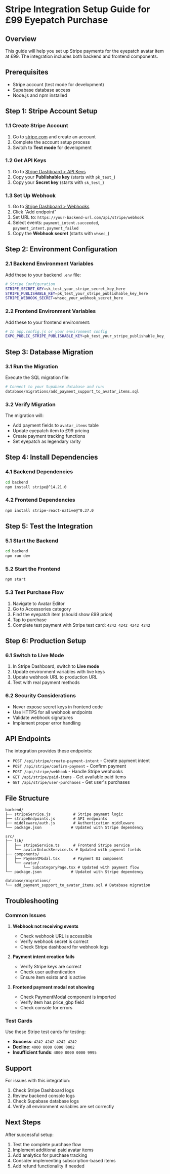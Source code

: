 # Stripe Integration Setup Guide for £99 Eyepatch Purchase

## Overview
This guide will help you set up Stripe payments for the eyepatch avatar item at £99. The integration includes both backend and frontend components.

## Prerequisites
- Stripe account (test mode for development)
- Supabase database access
- Node.js and npm installed

## Step 1: Stripe Account Setup

### 1.1 Create Stripe Account
1. Go to [stripe.com](https://stripe.com) and create an account
2. Complete the account setup process
3. Switch to **Test mode** for development

### 1.2 Get API Keys
1. Go to [Stripe Dashboard > API Keys](https://dashboard.stripe.com/apikeys)
2. Copy your **Publishable key** (starts with `pk_test_`)
3. Copy your **Secret key** (starts with `sk_test_`)

### 1.3 Set Up Webhook
1. Go to [Stripe Dashboard > Webhooks](https://dashboard.stripe.com/webhooks)
2. Click "Add endpoint"
3. Set URL to: `https://your-backend-url.com/api/stripe/webhook`
4. Select events: `payment_intent.succeeded`, `payment_intent.payment_failed`
5. Copy the **Webhook secret** (starts with `whsec_`)

## Step 2: Environment Configuration

### 2.1 Backend Environment Variables
Add these to your backend `.env` file:

```bash
# Stripe Configuration
STRIPE_SECRET_KEY=sk_test_your_stripe_secret_key_here
STRIPE_PUBLISHABLE_KEY=pk_test_your_stripe_publishable_key_here
STRIPE_WEBHOOK_SECRET=whsec_your_webhook_secret_here
```

### 2.2 Frontend Environment Variables
Add these to your frontend environment:

```bash
# In app.config.js or your environment config
EXPO_PUBLIC_STRIPE_PUBLISHABLE_KEY=pk_test_your_stripe_publishable_key_here
```

## Step 3: Database Migration

### 3.1 Run the Migration
Execute the SQL migration file:
```bash
# Connect to your Supabase database and run:
database/migrations/add_payment_support_to_avatar_items.sql
```

### 3.2 Verify Migration
The migration will:
- Add payment fields to `avatar_items` table
- Update eyepatch item to £99 pricing
- Create payment tracking functions
- Set eyepatch as legendary rarity

## Step 4: Install Dependencies

### 4.1 Backend Dependencies
```bash
cd backend
npm install stripe@^14.21.0
```

### 4.2 Frontend Dependencies
```bash
npm install stripe-react-native@^0.37.0
```

## Step 5: Test the Integration

### 5.1 Start the Backend
```bash
cd backend
npm run dev
```

### 5.2 Start the Frontend
```bash
npm start
```

### 5.3 Test Purchase Flow
1. Navigate to Avatar Editor
2. Go to Accessories category
3. Find the eyepatch item (should show £99 price)
4. Tap to purchase
5. Complete test payment with Stripe test card: `4242 4242 4242 4242`

## Step 6: Production Setup

### 6.1 Switch to Live Mode
1. In Stripe Dashboard, switch to **Live mode**
2. Update environment variables with live keys
3. Update webhook URL to production URL
4. Test with real payment methods

### 6.2 Security Considerations
- Never expose secret keys in frontend code
- Use HTTPS for all webhook endpoints
- Validate webhook signatures
- Implement proper error handling

## API Endpoints

The integration provides these endpoints:

- `POST /api/stripe/create-payment-intent` - Create payment intent
- `POST /api/stripe/confirm-payment` - Confirm payment
- `POST /api/stripe/webhook` - Handle Stripe webhooks
- `GET /api/stripe/paid-items` - Get available paid items
- `GET /api/stripe/user-purchases` - Get user's purchases

## File Structure

```
backend/
├── stripeService.js          # Stripe payment logic
├── stripeEndpoints.js        # API endpoints
├── middleware/auth.js        # Authentication middleware
└── package.json             # Updated with Stripe dependency

src/
├── lib/
│   ├── stripeService.ts      # Frontend Stripe service
│   └── avatarUnlockService.ts # Updated with payment fields
├── components/
│   ├── PaymentModal.tsx      # Payment UI component
│   └── avatar/
│       └── SubcategoryPage.tsx # Updated with payment flow
└── package.json             # Updated with Stripe dependency

database/migrations/
└── add_payment_support_to_avatar_items.sql # Database migration
```

## Troubleshooting

### Common Issues

1. **Webhook not receiving events**
   - Check webhook URL is accessible
   - Verify webhook secret is correct
   - Check Stripe dashboard for webhook logs

2. **Payment intent creation fails**
   - Verify Stripe keys are correct
   - Check user authentication
   - Ensure item exists and is active

3. **Frontend payment modal not showing**
   - Check PaymentModal component is imported
   - Verify item has price_gbp field
   - Check console for errors

### Test Cards

Use these Stripe test cards for testing:

- **Success**: `4242 4242 4242 4242`
- **Decline**: `4000 0000 0000 0002`
- **Insufficient funds**: `4000 0000 0000 9995`

## Support

For issues with this integration:
1. Check Stripe Dashboard logs
2. Review backend console logs
3. Check Supabase database logs
4. Verify all environment variables are set correctly

## Next Steps

After successful setup:
1. Test the complete purchase flow
2. Implement additional paid avatar items
3. Add analytics for purchase tracking
4. Consider implementing subscription-based items
5. Add refund functionality if needed
